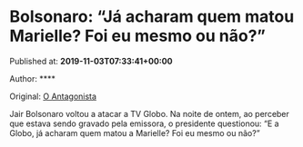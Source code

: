 
# Bolsonaro: “Já acharam quem matou Marielle? Foi eu mesmo ou não?”

Published at: **2019-11-03T07:33:41+00:00**

Author: ****

Original: [O Antagonista](https://www.oantagonista.com/brasil/bolsonaro-ja-acharam-quem-matou-marielle-foi-eu-mesmo-ou-nao/)

Jair Bolsonaro voltou a atacar a TV Globo.
Na noite de ontem, ao perceber que estava sendo gravado pela emissora, o presidente questionou:
“E a Globo, já acharam quem matou a Marielle? Foi eu mesmo ou não?”
